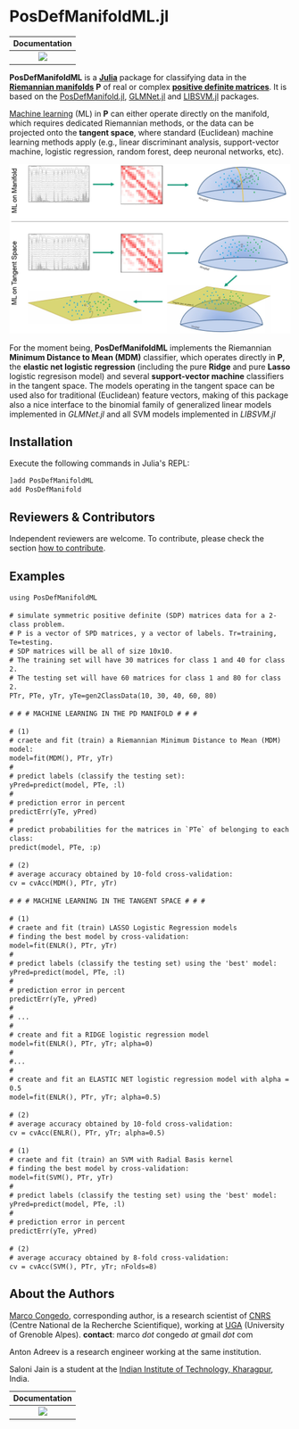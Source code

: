 # PosDefManifoldML.jl

| **Documentation**  | 
|:---------------------------------------:|
| [![](https://img.shields.io/badge/docs-dev-blue.svg)](https://Marco-Congedo.github.io/PosDefManifoldML.jl/dev) |

**PosDefManifoldML** is a [**Julia**](https://julialang.org/) package for classifying data in the [**Riemannian manifolds**](https://en.wikipedia.org/wiki/Riemannian_manifold) **P** of real or complex [**positive definite matrices**](https://en.wikipedia.org/wiki/Definiteness_of_a_matrix). It is based on the [PosDefManifold.jl](https://github.com/Marco-Congedo/PosDefManifold.jl), [GLMNet.jl](https://github.com/JuliaStats/GLMNet.jl) and [LIBSVM.jl](https://github.com/mpastell/LIBSVM.jl) packages. 

[Machine learning](https://en.wikipedia.org/wiki/Machine_learning) (ML) in **P** can either operate directly on the manifold, which requires dedicated Riemannian methods, or the data can be projected onto the **tangent space**, where standard (Euclidean) machine learning methods apply (e.g., linear discriminant analysis, support-vector machine, logistic regression, random forest, deep neuronal networks, etc). 

![](/docs/src/assets/Fig1.jpg)

For the moment being, **PosDefManifoldML** implements the Riemannian **Minimum Distance to Mean (MDM)** classifier, which operates directly in **P**, the **elastic net logistic regression** (including the pure **Ridge** and pure **Lasso** logistic regresison model) and several **support-vector machine** classifiers in the tangent space. The models operating in the tangent space can be used also for traditional (Euclidean) feature vectors, making of this package also a nice interface to the binomial family of generalized linear models implemented in *GLMNet.jl* and all SVM models implemented in *LIBSVM.jl*

## Installation

Execute the following commands in Julia's REPL:

    ]add PosDefManifoldML
    add PosDefManifold

## Reviewers & Contributors

Independent reviewers are welcome.
To contribute, please check the section [how to contribute](https://marco-congedo.github.io/PosDefManifoldML.jl/dev/contribute/).

## Examples

```
using PosDefManifoldML

# simulate symmetric positive definite (SDP) matrices data for a 2-class problem.
# P is a vector of SPD matrices, y a vector of labels. Tr=training, Te=testing.
# SDP matrices will be all of size 10x10.
# The training set will have 30 matrices for class 1 and 40 for class 2.
# The testing set will have 60 matrices for class 1 and 80 for class 2.
PTr, PTe, yTr, yTe=gen2ClassData(10, 30, 40, 60, 80)

# # # MACHINE LEARNING IN THE PD MANIFOLD # # #

# (1)
# craete and fit (train) a Riemannian Minimum Distance to Mean (MDM) model:
model=fit(MDM(), PTr, yTr)
#
# predict labels (classify the testing set):
yPred=predict(model, PTe, :l)
#
# prediction error in percent
predictErr(yTe, yPred)
#
# predict probabilities for the matrices in `PTe` of belonging to each class:
predict(model, PTe, :p)

# (2)
# average accuracy obtained by 10-fold cross-validation:
cv = cvAcc(MDM(), PTr, yTr)

# # # MACHINE LEARNING IN THE TANGENT SPACE # # #

# (1)
# craete and fit (train) LASSO Logistic Regression models
# finding the best model by cross-validation:
model=fit(ENLR(), PTr, yTr)
#
# predict labels (classify the testing set) using the 'best' model:
yPred=predict(model, PTe, :l)
#
# prediction error in percent
predictErr(yTe, yPred)
#
# ...
#
# create and fit a RIDGE logistic regression model
model=fit(ENLR(), PTr, yTr; alpha=0)
#
#...
#
# create and fit an ELASTIC NET logistic regression model with alpha = 0.5
model=fit(ENLR(), PTr, yTr; alpha=0.5)

# (2)
# average accuracy obtained by 10-fold cross-validation:
cv = cvAcc(ENLR(), PTr, yTr; alpha=0.5)

# (1)
# craete and fit (train) an SVM with Radial Basis kernel
# finding the best model by cross-validation:
model=fit(SVM(), PTr, yTr)
#
# predict labels (classify the testing set) using the 'best' model:
yPred=predict(model, PTe, :l)
#
# prediction error in percent
predictErr(yTe, yPred)

# (2)
# average accuracy obtained by 8-fold cross-validation:
cv = cvAcc(SVM(), PTr, yTr; nFolds=8)
```

## About the Authors

[Marco Congedo](https://sites.google.com/site/marcocongedo), corresponding
author, is a research scientist of [CNRS](http://www.cnrs.fr/en) (Centre National de la Recherche Scientifique), working at [UGA](https://www.univ-grenoble-alpes.fr/english/) (University of Grenoble Alpes). **contact**: marco *dot* congedo *at* gmail *dot* com

Anton Adreev is a research engineer working at the same institution.

Saloni Jain is a student at the
[Indian Institute of Technology, Kharagpur](http://www.iitkgp.ac.in/), India.

| **Documentation**  | 
|:---------------------------------------:|
| [![](https://img.shields.io/badge/docs-dev-blue.svg)](https://Marco-Congedo.github.io/PosDefManifoldML.jl/dev) |



